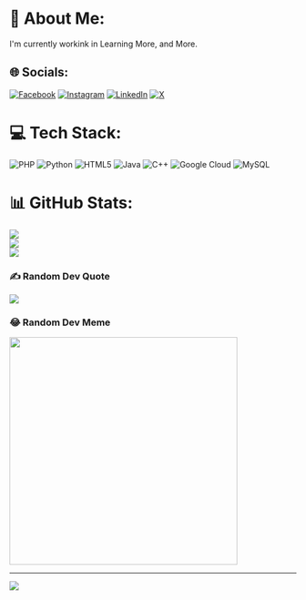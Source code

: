 # 💫 About Me:
I'm currently workink in Learning More, and More.<br>


## 🌐 Socials:
[![Facebook](https://img.shields.io/badge/Facebook-%231877F2.svg?logo=Facebook&logoColor=white)](https://facebook.com/JhonHR) [![Instagram](https://img.shields.io/badge/Instagram-%23E4405F.svg?logo=Instagram&logoColor=white)](https://instagram.com/jhonsilva.hr) [![LinkedIn](https://img.shields.io/badge/LinkedIn-%230077B5.svg?logo=linkedin&logoColor=white)](https://linkedin.com/in/jhonsilvah) [![X](https://img.shields.io/badge/X-black.svg?logo=X&logoColor=white)](https://x.com/jhonloll) 

# 💻 Tech Stack:
![PHP](https://img.shields.io/badge/php-%23777BB4.svg?style=for-the-badge&logo=php&logoColor=white) ![Python](https://img.shields.io/badge/python-3670A0?style=for-the-badge&logo=python&logoColor=ffdd54) ![HTML5](https://img.shields.io/badge/html5-%23E34F26.svg?style=for-the-badge&logo=html5&logoColor=white) ![Java](https://img.shields.io/badge/java-%23ED8B00.svg?style=for-the-badge&logo=openjdk&logoColor=white) ![C++](https://img.shields.io/badge/c++-%2300599C.svg?style=for-the-badge&logo=c%2B%2B&logoColor=white) ![Google Cloud](https://img.shields.io/badge/GoogleCloud-%234285F4.svg?style=for-the-badge&logo=google-cloud&logoColor=white) ![MySQL](https://img.shields.io/badge/mysql-%2300000f.svg?style=for-the-badge&logo=mysql&logoColor=white)
# 📊 GitHub Stats:
![](https://github-readme-stats.vercel.app/api?username=JhonLoll&theme=tokyonight&hide_border=false&include_all_commits=false&count_private=false)<br/>
![](https://github-readme-streak-stats.herokuapp.com/?user=JhonLoll&theme=tokyonight&hide_border=false)<br/>
![](https://github-readme-stats.vercel.app/api/top-langs/?username=JhonLoll&theme=tokyonight&hide_border=false&include_all_commits=false&count_private=false&layout=compact)

### ✍️ Random Dev Quote
![](https://quotes-github-readme.vercel.app/api?type=horizontal&theme=tokyonight)

### 😂 Random Dev Meme
<img src='https://randommeme-five.vercel.app/' style="height: 400px;"/>

---
[![](https://visitcount.itsvg.in/api?id=JhonLoll&icon=0&color=0)](https://visitcount.itsvg.in)

<!-- Proudly created with GPRM ( https://gprm.itsvg.in ) -->
